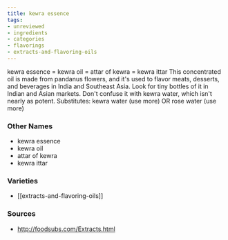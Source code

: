 ```yaml
---
title: kewra essence
tags:
- unreviewed
- ingredients
- categories
- flavorings
- extracts-and-flavoring-oils
---
```

kewra essence = kewra oil = attar of kewra = kewra ittar This concentrated oil is made from pandanus flowers, and it's used to flavor meats, desserts, and beverages in India and Southeast Asia. Look for tiny bottles of it in Indian and Asian markets. Don't confuse it with kewra water, which isn't nearly as potent. Substitutes: kewra water (use more) OR rose water (use more)

### Other Names

* kewra essence
* kewra oil
* attar of kewra
* kewra ittar

### Varieties

* [[extracts-and-flavoring-oils]]

### Sources
* http://foodsubs.com/Extracts.html
